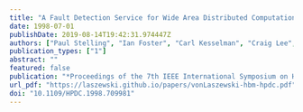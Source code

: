 ```yaml
---
title: "A Fault Detection Service for Wide Area Distributed Computations"
date: 1998-07-01
publishDate: 2019-08-14T19:42:31.974447Z
authors: ["Paul Stelling", "Ian Foster", "Carl Kesselman", "Craig Lee", "Gregor von Laszewski"]
publication_types: ["1"]
abstract: ""
featured: false
publication: "*Proceedings of the 7th IEEE International Symposium on High Performance Distributed Computing*"
url_pdf: "https://laszewski.github.io/papers/vonLaszewski-hbm-hpdc.pdf"
doi: "10.1109/HPDC.1998.709981"
---
```


